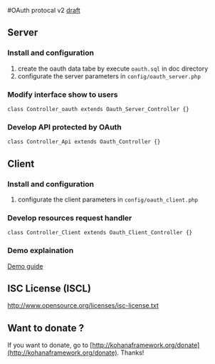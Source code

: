 #OAuth protocal v2 [draft](http://tools.ietf.org/wg/oauth/)

## Server ##

### Install and configuration ###

 1. create the oauth data tabe by execute `oauth.sql` in doc directory
 2. configurate the server parameters in `config/oauth_server.php`

### Modify interface show to users ###

    class Controller_oauth extends Oauth_Server_Controller {}

### Develop API protected by OAuth ###

    class Controller_Api extends Oauth_Controller {}

## Client ##

### Install and configuration ###

 1. configurate the client parameters in `config/oauth_client.php`

### Develop resources request handler ###

    class Controller_Client extends Oauth_Client_Controller {}

### Demo explaination ###

[Demo guide](OAuth-2.0/guide/demo.md)

## ISC License (ISCL) ##

http://www.opensource.org/licenses/isc-license.txt

## Want to donate ? ##

If you want to donate, go to [http://kohanaframework.org/donate](http://kohanaframework.org/donate). Thanks!